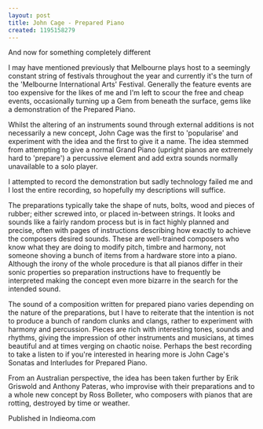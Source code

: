 ```yaml
---
layout: post
title: John Cage - Prepared Piano
created: 1195158279
---
```



And now for something completely different

I may have mentioned previously that Melbourne plays host to a seemingly constant string of festivals throughout the year and currently it's the turn of the 'Melbourne International Arts' Festival. Generally the feature events are too expensive for the likes of me and I'm left to scour the free and cheap events, occasionally turning up a Gem from beneath the surface, gems like a demonstration of the Prepared Piano.

Whilst the altering of an instruments sound through external additions is not necessarily a new concept, John Cage was the first to 'popularise' and experiment with the idea and the first to give it a name. The idea stemmed from attempting to give a normal Grand Piano (upright pianos are extremely hard to 'prepare') a percussive element and add extra sounds normally unavailable to a solo player.

I attempted to record the demonstration but sadly technology failed me and I lost the entire recording, so hopefully my descriptions will suffice.

The preparations typically take the shape of nuts, bolts, wood and pieces of rubber; either screwed into, or placed in-between strings. It looks and sounds like a fairly random process but is in fact highly planned and precise, often with pages of instructions describing how exactly to achieve the composers desired sounds. These are well-trained composers who know what they are doing to modify pitch, timbre and harmony, not someone shoving a bunch of items from a hardware store into a piano. Although the irony of the whole procedure is that all pianos differ in their sonic properties so preparation instructions have to frequently be interpreted making the concept even more bizarre in the search for the intended sound.

The sound of a composition written for prepared piano varies depending on the nature of the preparations, but I have to reiterate that the intention is not to produce a bunch of random clunks and clangs, rather to experiment with harmony and percussion. Pieces are rich with interesting tones, sounds and rhythms, giving the impression of other instruments and musicians, at times beautiful and at times verging on chaotic noise. Perhaps the best recording to take a listen to if you're interested in hearing more is John Cage's Sonatas and Interludes for Prepared Piano.

From an Australian perspective, the idea has been taken further by Erik Griswold and Anthony Pateras, who improvise with their preparations and to a whole new concept by Ross Bolleter, who composers with pianos that are rotting, destroyed by time or weather.


Published in Indieoma.com
